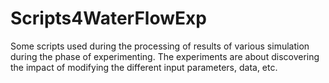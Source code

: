# Scripts4WaterFlowExp
Some scripts used during the processing of results of various simulation during the phase of experimenting. The experiments are about discovering the impact of modifying the different input parameters, data, etc.
